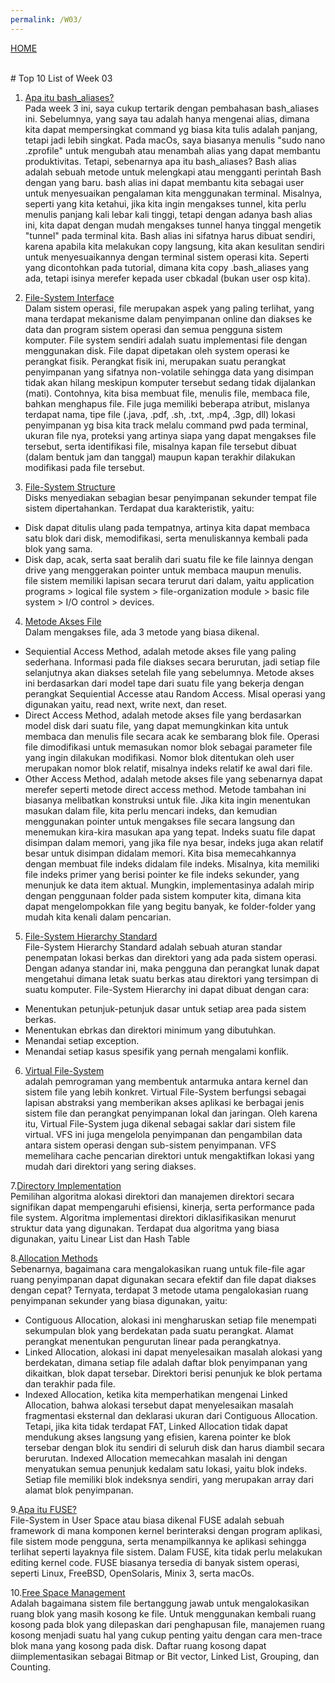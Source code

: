 ```yaml
---
permalink: /W03/
---
```

[HOME](../)

<br>
# Top 10 List of Week 03

1. [Apa itu bash_aliases?](https://opensource.com/article/19/7/bash-aliases)<br>
Pada week 3 ini, saya cukup tertarik dengan pembahasan bash_aliases ini. Sebelumnya, yang saya tau adalah hanya mengenai alias, dimana kita dapat mempersingkat command yg biasa kita tulis adalah panjang, tetapi jadi lebih singkat. Pada macOs, saya biasanya menulis "sudo nano .zprofile" untuk mengubah atau menambah alias yang dapat membantu produktivitas. Tetapi, sebenarnya apa itu bash_aliases? Bash alias adalah sebuah metode untuk melengkapi atau mengganti perintah Bash dengan yang baru. bash alias ini dapat membantu kita sebagai user untuk menyesuaikan pengalaman kita menggunakan terminal. Misalnya, seperti yang kita ketahui, jika kita ingin mengakses tunnel, kita perlu menulis panjang kali lebar kali tinggi, tetapi dengan adanya bash alias ini, kita dapat dengan mudah mengakses tunnel hanya tinggal mengetik "tunnel" pada terminal kita. Bash alias ini sifatnya harus dibuat sendiri, karena apabila kita melakukan copy langsung, kita akan kesulitan sendiri untuk menyesuaikannya dengan terminal sistem operasi kita. Seperti yang dicontohkan pada tutorial, dimana kita copy .bash_aliases yang ada, tetapi isinya merefer kepada user cbkadal (bukan user osp kita).

2. [File-System Interface](https://www.academia.edu/42880365/Operating_System_Concepts_10th_Edition)<br>
Dalam sistem operasi, file merupakan aspek yang paling terlihat, yang mana terdapat mekanisme dalam penyimpanan online dan diakses ke data dan program sistem operasi dan semua pengguna sistem komputer. File system sendiri adalah suatu implementasi file dengan menggunakan disk. File dapat dipetakan oleh system operasi ke perangkat fisik. Perangkat fisik ini, merupakan suatu perangkat penyimpanan yang sifatnya non-volatile sehingga data yang disimpan tidak akan hilang meskipun komputer tersebut sedang tidak dijalankan (mati). Contohnya, kita bisa membuat file, menulis file, membaca file, bahkan menghapus file. File juga memiliki beberapa atribut, mislanya terdapat nama, tipe file (.java, .pdf, .sh, .txt, .mp4, .3gp, dll) lokasi penyimpanan yg bisa kita track melalu command pwd pada terminal, ukuran file nya, proteksi yang artinya siapa yang dapat mengakses file tersebut, serta identifikasi file, misalnya kapan file tersebut dibuat (dalam bentuk jam dan tanggal) maupun kapan terakhir dilakukan modifikasi pada file tersebut.

3. [File-System Structure](https://www.academia.edu/42880365/Operating_System_Concepts_10th_Edition)<br>
Disks menyediakan sebagian besar penyimpanan sekunder tempat file sistem dipertahankan. Terdapat dua karakteristik, yaitu:
* Disk dapat ditulis ulang pada tempatnya, artinya kita dapat membaca satu blok dari disk, memodifikasi, serta menuliskannya kembali pada blok yang sama.
* Disk dap, acak, serta saat beralih dari suatu file ke file lainnya dengan drive yang menggerakan pointer untuk membaca maupun menulis.<br>
file sistem memiliki lapisan secara terurut dari dalam, yaitu application programs > logical file system > file-organization module > basic file system > I/O control > devices.

4. [Metode Akses File](https://fajar96artikel.blogspot.com/2016/11/sistem-operasi-chapter-12-file-system.html)<br>
Dalam mengakses file, ada 3 metode yang biasa dikenal.
* Sequiential Access Method,
adalah metode akses file yang paling sederhana. Informasi pada file diakses secara berurutan, jadi setiap file selanjutnya akan diakses setelah file yang sebelumnya. Metode akses ini berdasarkan dari model tape dari suatu file yang bekerja dengan perangkat Sequiential Accesse atau Random Access. Misal operasi yang digunakan yaitu, read next, write next, dan reset.
* Direct Access Method,
adalah metode akses file yang berdasarkan model disk dari suatu file, yang dapat memungkinkan kita untuk membaca dan menulis file secara acak ke sembarang blok file. Operasi file dimodifikasi untuk memasukan nomor blok sebagai parameter file yang ingin dilakukan modifikasi. Nomor blok ditentukan oleh user merupakan nomor blok relatif, misalnya indeks relatif ke awal dari file.
* Other Access Method,
adalah metode akses file yang sebenarnya dapat merefer seperti metode direct access method. Metode tambahan ini biasanya melibatkan konstruksi untuk file. Jika kita ingin menentukan masukan dalam file, kita perlu mencari indeks, dan kemudian menggunakan pointer untuk mengakses file secara langsung dan menemukan kira-kira masukan apa yang tepat. Indeks suatu file dapat disimpan dalam memori, yang jika file nya besar, indeks juga akan relatif besar untuk disimpan didalam memori. Kita bisa memecahkannya dengan membuat file indeks didalam file indeks. Misalnya, kita memiliki file indeks primer yang berisi pointer ke file indeks sekunder, yang menunjuk ke data item aktual. Mungkin, implementasinya adalah mirip dengan penggunaan folder pada sistem komputer kita, dimana kita dapat mengelompokkan file yang begitu banyak, ke folder-folder yang mudah kita kenali dalam pencarian. 

5. [File-System Hierarchy Standard](http://openstorage.gunadarma.ac.id/linux/docs/v06/Kuliah/SistemOperasi/BUKU/SistemOperasi-4.X-2/ch15.html)<br>
File-System Hierarchy Standard adalah sebuah aturan standar penempatan lokasi berkas dan direktori yang ada pada sistem operasi. Dengan adanya standar ini, maka pengguna dan perangkat lunak dapat mengetahui dimana letak suatu berkas atau direktori yang tersimpan di suatu komputer. File-System Hierarchy ini dapat dibuat dengan cara:
* Menentukan petunjuk-petunjuk dasar untuk setiap area pada sistem berkas.
* Menentukan ebrkas dan direktori minimum yang dibutuhkan.
* Menandai setiap exception.
* Menandai setiap kasus spesifik yang pernah mengalami konflik.

6. [Virtual File-System](https://searchservervirtualization.techtarget.com/definition/virtual-file-system-VFS)<br>
adalah pemrograman yang membentuk antarmuka antara kernel dan sistem file yang lebih konkret. Virtual File-System berfungsi sebagai lapisan abstraksi yang memberikan akses aplikasi ke berbagai jenis sistem file dan perangkat penyimpanan lokal dan jaringan. Oleh karena itu, Virtual File-System juga dikenal sebagai saklar dari sistem file virtual. VFS ini juga mengelola penyimpanan dan pengambilan data antara sistem operasi dengan sub-sistem penyimpanan. VFS memelihara cache pencarian direktori untuk mengaktifkan lokasi yang mudah dari direktori yang sering diakses.

7.[Directory Implementation](https://www.javatpoint.com/os-directory-implementation)<br>
Pemilihan algoritma alokasi direktori dan manajemen direktori secara signifikan dapat mempengaruhi efisiensi, kinerja, serta performance pada file system. Algoritma implementasi direktori diklasifikasikan menurut struktur data yang digunakan. Terdapat dua algoritma yang biasa digunakan, yaitu Linear List dan Hash Table

8.[Allocation Methods](https://www.academia.edu/42880365/Operating_System_Concepts_10th_Edition)<br>
Sebenarnya, bagaimana cara mengalokasikan ruang untuk file-file agar ruang penyimpanan dapat digunakan secara efektif dan file dapat diakses dengan cepat? Ternyata, terdapat 3 metode utama pengalokasian ruang penyimpanan sekunder yang biasa digunakan, yaitu:
* Contiguous Allocation, alokasi ini mengharuskan setiap file menempati sekumpulan blok yang berdekatan pada suatu perangkat. Alamat perangkat menentukan pengurutan linear pada perangkatnya.
* Linked Allocation, alokasi ini dapat menyelesaikan masalah alokasi yang berdekatan, dimana setiap file adalah daftar blok penyimpanan yang dikaitkan, blok dapat tersebar. Direktori berisi penunjuk ke blok pertama dan terakhir pada file.
* Indexed Allocation, ketika kita memperhatikan mengenai Linked Allocation, bahwa alokasi tersebut dapat menyelesaikan masalah fragmentasi eksternal dan deklarasi ukuran dari Contiguous Allocation. Tetapi, jika kita tidak terdapat FAT, Linked Allocation tidak dapat mendukung akses langsung yang efisien, karena pointer ke blok tersebar dengan blok itu sendiri di seluruh disk dan harus diambil secara berurutan. Indexed Allocation memecahkan masalah ini dengan menyatukan semua penunjuk kedalam satu lokasi, yaitu blok indeks. Setiap file memiliki blok indeksnya sendiri, yang merupakan array dari alamat blok penyimpanan.

9.[Apa itu FUSE?](https://www.academia.edu/42880365/Operating_System_Concepts_10th_Edition)<br>
File-System in User Space atau biasa dikenal FUSE adalah sebuah framework di mana komponen kernel berinteraksi dengan program aplikasi, file sistem mode pengguna, serta menampilkannya ke aplikasi sehingga terlihat seperti layaknya file sistem. Dalam FUSE, kita tidak perlu melakukan editing kernel code. FUSE biasanya tersedia di banyak sistem operasi, seperti Linux, FreeBSD, OpenSolaris, Minix 3, serta macOs.

10.[Free Space Management](https://www.geeksforgeeks.org/free-space-management-in-operating-system/)<br>
Adalah bagaimana sistem file bertanggung jawab untuk mengalokasikan ruang blok yang masih kosong ke file. Untuk menggunakan kembali ruang kosong pada blok yang dilepaskan dari penghapusan file, manajemen ruang kosong menjadi suatu hal yang cukup penting yaitu dengan cara men-trace blok mana yang kosong pada disk. Daftar ruang kosong dapat diimplementasikan sebagai Bitmap or Bit vector, Linked List, Grouping, dan Counting.
